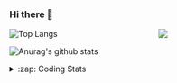 ### Hi there 👋

<!--
**tao8687/tao8687** is a ✨ _special_ ✨ repository because its `README.md` (this file) appears on your GitHub profile.

Here are some ideas to get you started:

- 🔭 I’m currently working on ...
- 🌱 I’m currently learning ...
- 👯 I’m looking to collaborate on ...
- 🤔 I’m looking for help with ...
- 💬 Ask me about ...
- 📫 How to reach me: ...
- 😄 Pronouns: ...
- ⚡ Fun fact: ...
-->

<img align='right' src="https://media.giphy.com/media/M9gbBd9nbDrOTu1Mqx/giphy.gif" width="240">

  
![Top Langs](https://github-readme-stats.vercel.app/api/top-langs/?username=tao8687&layout=compact&title_color=23238E&text_color=A67D3D)

![Anurag's github stats](https://github-readme-stats.vercel.app/api?username=tao8687&show_icons=true&&text_color=A67D3D&title_color=23238E&show_icons=false&count_private=true&hide=stars)

<details>
  <summary>:zap: Coding Stats</summary>
  <br>
    
<!--START_SECTION:waka-->
![Code Time](http://img.shields.io/badge/Code%20Time-1%2C778%20hrs%2025%20mins-blue)

![Profile Views](http://img.shields.io/badge/Profile%20Views-1-blue)

**🐱 My GitHub Data** 

> 📦 1.5 MB Used in GitHub's Storage 
 > 
> 🏆 367 Contributions in the Year 2024
 > 
> 🚫 Not Opted to Hire
 > 
> 📜 62 Public Repositories 
 > 
> 🔑 25 Private Repositories 
 > 
**I'm an Early 🐤** 

```text
🌞 Morning                1583 commits        ██████████████████████░░░   88.14 % 
🌆 Daytime                90 commits          █░░░░░░░░░░░░░░░░░░░░░░░░   05.01 % 
🌃 Evening                119 commits         ██░░░░░░░░░░░░░░░░░░░░░░░   06.63 % 
🌙 Night                  4 commits           ░░░░░░░░░░░░░░░░░░░░░░░░░   00.22 % 
```
📅 **I'm Most Productive on Wednesday** 

```text
Monday                   258 commits         ████░░░░░░░░░░░░░░░░░░░░░   14.37 % 
Tuesday                  245 commits         ███░░░░░░░░░░░░░░░░░░░░░░   13.64 % 
Wednesday                314 commits         ████░░░░░░░░░░░░░░░░░░░░░   17.48 % 
Thursday                 238 commits         ███░░░░░░░░░░░░░░░░░░░░░░   13.25 % 
Friday                   254 commits         ████░░░░░░░░░░░░░░░░░░░░░   14.14 % 
Saturday                 248 commits         ███░░░░░░░░░░░░░░░░░░░░░░   13.81 % 
Sunday                   239 commits         ███░░░░░░░░░░░░░░░░░░░░░░   13.31 % 
```


📊 **This Week I Spent My Time On** 

```text
🕑︎ Time Zone: Asia/Shanghai

💬 Programming Languages: 
C++                      9 hrs 47 mins       ██████████░░░░░░░░░░░░░░░   41.42 % 
YAML                     4 hrs 59 mins       █████░░░░░░░░░░░░░░░░░░░░   21.13 % 
Other                    2 hrs 2 mins        ██░░░░░░░░░░░░░░░░░░░░░░░   08.61 % 
reStructuredText         1 hr 26 mins        ██░░░░░░░░░░░░░░░░░░░░░░░   06.13 % 
Python                   1 hr 24 mins        █░░░░░░░░░░░░░░░░░░░░░░░░   05.92 % 

🔥 Editors: 
Cursor                   13 hrs 15 mins      ██████████████░░░░░░░░░░░   56.06 % 
VS Code                  10 hrs 23 mins      ███████████░░░░░░░░░░░░░░   43.94 % 

🐱‍💻 Projects: 
tami_robot               7 hrs 9 mins        ████████░░░░░░░░░░░░░░░░░   30.28 % 
cartographer             6 hrs 10 mins       ███████░░░░░░░░░░░░░░░░░░   26.13 % 
ndt_mapping              3 hrs 25 mins       ████░░░░░░░░░░░░░░░░░░░░░   14.49 % 
nicegui_ros1_ws          1 hr 44 mins        ██░░░░░░░░░░░░░░░░░░░░░░░   07.35 % 
src                      1 hr 34 mins        ██░░░░░░░░░░░░░░░░░░░░░░░   06.65 % 

💻 Operating System: 
Linux                    23 hrs 39 mins      █████████████████████████   100.00 % 
```

**I Mostly Code in C++** 

```text
C++                      11 repos            ████████░░░░░░░░░░░░░░░░░   31.43 % 
Python                   10 repos            ███████░░░░░░░░░░░░░░░░░░   28.57 % 
JavaScript               2 repos             █░░░░░░░░░░░░░░░░░░░░░░░░   05.71 % 
Batchfile                1 repo              █░░░░░░░░░░░░░░░░░░░░░░░░   02.86 % 
HTML                     1 repo              █░░░░░░░░░░░░░░░░░░░░░░░░   02.86 % 
```



**Timeline**

![Lines of Code chart](https://raw.githubusercontent.com/tao8687/tao8687/master/assets/bar_graph.png)


 Last Updated on 10/12/2024 01:50:30 UTC
<!--END_SECTION:waka-->
</details>
